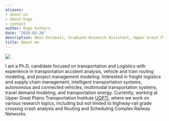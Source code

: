 ```yaml
---
aliases:
- about-us
- about-hugo
- contact
author: Hugo Authors
date: "2019-02-28"
description: Amin Keramati, Graduate Research Assistant, Upper Great Plains Transportation Institute, NDSU
title: About me
---
```

![](/images/Amin.jpg)


I am a Ph.D. candidate focused on transportation and Logistics with experience in transportation accident analysis, vehicle and train routing modeling, and project management modeling. Interested in freight logistics and supply chain management, intelligent transportation systems, autonomous and connected vehicles, multimodal transportation systems, travel demand modeling, and transportation energy. Currently, working at Upper Great Plains Transportation Institute [UGPTI](https://www.ugpti.org/), where we work on various research topics, including but not limited to highway-rail grade crossing crash analysis and Routing and Scheduling Complex Railway Networks. 




